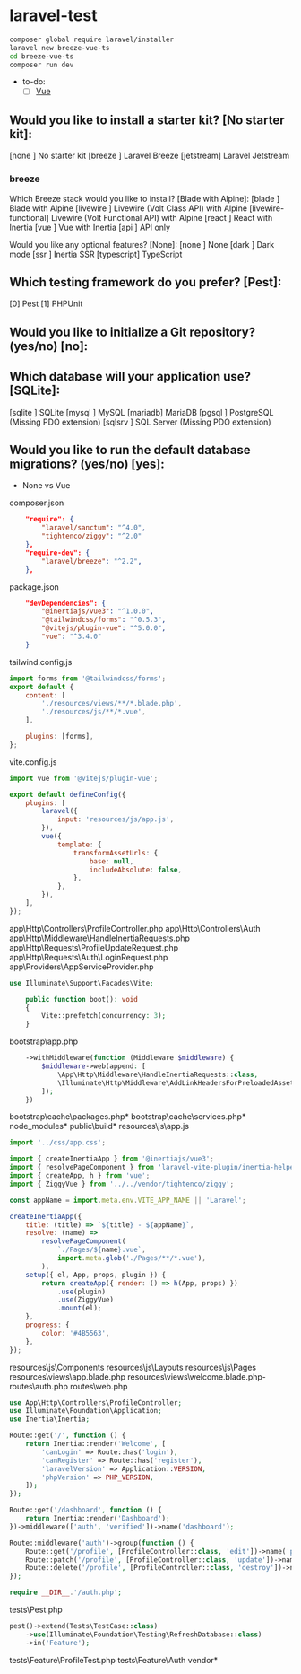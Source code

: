 # laravel-test

```bash
composer global require laravel/installer
laravel new breeze-vue-ts
cd breeze-vue-ts
composer run dev
```

- to-do:
  - [ ] [Vue](_vue/vue00.md)

## Would you like to install a starter kit? [No starter kit]:
  [none     ] No starter kit
  [breeze   ] Laravel Breeze
  [jetstream] Laravel Jetstream

### breeze

Which Breeze stack would you like to install? [Blade with Alpine]:
  [blade              ] Blade with Alpine
  [livewire           ] Livewire (Volt Class API) with Alpine
  [livewire-functional] Livewire (Volt Functional API) with Alpine
  [react              ] React with Inertia
  [vue                ] Vue with Inertia
  [api                ] API only

Would you like any optional features? [None]:
  [none      ] None
  [dark      ] Dark mode
  [ssr       ] Inertia SSR
  [typescript] TypeScript

## Which testing framework do you prefer? [Pest]:
  [0] Pest
  [1] PHPUnit

## Would you like to initialize a Git repository? (yes/no) [no]:

## Which database will your application use? [SQLite]:
  [sqlite ] SQLite
  [mysql  ] MySQL
  [mariadb] MariaDB
  [pgsql  ] PostgreSQL (Missing PDO extension)
  [sqlsrv ] SQL Server (Missing PDO extension)

## Would you like to run the default database migrations? (yes/no) [yes]:

- None vs Vue

composer.json
```json
    "require": {
        "laravel/sanctum": "^4.0",
        "tightenco/ziggy": "^2.0"
    },
    "require-dev": {
        "laravel/breeze": "^2.2",
    },
```
package.json
```json
    "devDependencies": {
        "@inertiajs/vue3": "^1.0.0",
        "@tailwindcss/forms": "^0.5.3",
        "@vitejs/plugin-vue": "^5.0.0",
        "vue": "^3.4.0"
    }
```
tailwind.config.js
```js
import forms from '@tailwindcss/forms';
export default {
    content: [
        './resources/views/**/*.blade.php',
        './resources/js/**/*.vue',
    ],

    plugins: [forms],
};
```
vite.config.js
```js
import vue from '@vitejs/plugin-vue';

export default defineConfig({
    plugins: [
        laravel({
            input: 'resources/js/app.js',
        }),
        vue({
            template: {
                transformAssetUrls: {
                    base: null,
                    includeAbsolute: false,
                },
            },
        }),
    ],
});
```
app\Http\Controllers\ProfileController.php
app\Http\Controllers\Auth
app\Http\Middleware\HandleInertiaRequests.php
app\Http\Requests\ProfileUpdateRequest.php
app\Http\Requests\Auth\LoginRequest.php
app\Providers\AppServiceProvider.php
```php
use Illuminate\Support\Facades\Vite;

    public function boot(): void
    {
        Vite::prefetch(concurrency: 3);
    }
```
bootstrap\app.php
```php
    ->withMiddleware(function (Middleware $middleware) {
        $middleware->web(append: [
            \App\Http\Middleware\HandleInertiaRequests::class,
            \Illuminate\Http\Middleware\AddLinkHeadersForPreloadedAssets::class,
        ]);
    })
```
bootstrap\cache\packages.php*
bootstrap\cache\services.php*
node_modules*
public\build*
resources\js\app.js
```js
import '../css/app.css';

import { createInertiaApp } from '@inertiajs/vue3';
import { resolvePageComponent } from 'laravel-vite-plugin/inertia-helpers';
import { createApp, h } from 'vue';
import { ZiggyVue } from '../../vendor/tightenco/ziggy';

const appName = import.meta.env.VITE_APP_NAME || 'Laravel';

createInertiaApp({
    title: (title) => `${title} - ${appName}`,
    resolve: (name) =>
        resolvePageComponent(
            `./Pages/${name}.vue`,
            import.meta.glob('./Pages/**/*.vue'),
        ),
    setup({ el, App, props, plugin }) {
        return createApp({ render: () => h(App, props) })
            .use(plugin)
            .use(ZiggyVue)
            .mount(el);
    },
    progress: {
        color: '#4B5563',
    },
});
```
resources\js\Components
resources\js\Layouts
resources\js\Pages
resources\views\app.blade.php
resources\views\welcome.blade.php-
routes\auth.php
routes\web.php
```php
use App\Http\Controllers\ProfileController;
use Illuminate\Foundation\Application;
use Inertia\Inertia;

Route::get('/', function () {
    return Inertia::render('Welcome', [
        'canLogin' => Route::has('login'),
        'canRegister' => Route::has('register'),
        'laravelVersion' => Application::VERSION,
        'phpVersion' => PHP_VERSION,
    ]);
});

Route::get('/dashboard', function () {
    return Inertia::render('Dashboard');
})->middleware(['auth', 'verified'])->name('dashboard');

Route::middleware('auth')->group(function () {
    Route::get('/profile', [ProfileController::class, 'edit'])->name('profile.edit');
    Route::patch('/profile', [ProfileController::class, 'update'])->name('profile.update');
    Route::delete('/profile', [ProfileController::class, 'destroy'])->name('profile.destroy');
});

require __DIR__.'/auth.php';
```
tests\Pest.php
```php
pest()->extend(Tests\TestCase::class)
    ->use(Illuminate\Foundation\Testing\RefreshDatabase::class)
    ->in('Feature');
```
tests\Feature\ProfileTest.php
tests\Feature\Auth
vendor*

